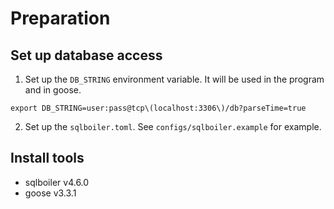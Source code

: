 # Preparation

## Set up database access

1. Set up the `DB_STRING` environment variable. It will be used in the program and in goose.
```shell
export DB_STRING=user:pass@tcp\(localhost:3306\)/db?parseTime=true
```

2. Set up the `sqlboiler.toml`. See `configs/sqlboiler.example` for example.

## Install tools

* sqlboiler v4.6.0
* goose v3.3.1
